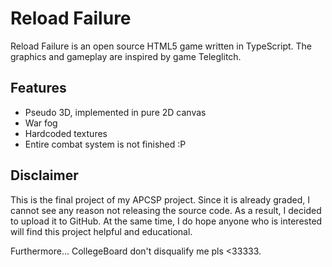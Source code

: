 # Reload Failure
Reload Failure is an open source HTML5 game written in TypeScript. The graphics and gameplay are inspired by game Teleglitch.

## Features
- Pseudo 3D, implemented in pure 2D canvas
- War fog
- Hardcoded textures
- Entire combat system is not finished :P

## Disclaimer
This is the final project of my APCSP project. Since it is already graded, I cannot see any reason not releasing the source code. As a result, I decided to upload it to GitHub. At the same time, I do hope anyone who is interested will find this project helpful and educational.

Furthermore... CollegeBoard don't disqualify me pls <33333.
